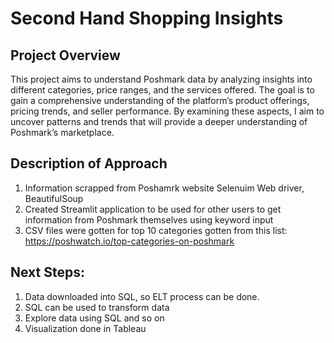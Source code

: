 # Second Hand Shopping Insights
## Project Overview
This project aims to understand Poshmark data by analyzing insights into different categories, price ranges, and the services offered. The goal is to gain a comprehensive understanding of the platform’s product offerings, pricing trends, and seller performance. By examining these aspects, I aim to uncover patterns and trends that will provide a deeper understanding of Poshmark’s marketplace. 

## Description of Approach
1. Information scrapped from Poshamrk website Selenuim Web driver, BeautifulSoup
2. Created Streamlit application to be used for other users to get information from Poshmark themselves using keyword input
3. CSV files were gotten for top 10 categories gotten from this list: https://poshwatch.io/top-categories-on-poshmark

## Next Steps:
1. Data downloaded into SQL, so ELT process can be done.
2. SQL can be used to transform data
3. Explore data using SQL and so on
4. Visualization done in Tableau
